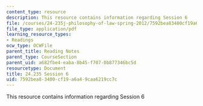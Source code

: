 ```yaml
---
content_type: resource
description: This resource contains information regarding Session 6
file: /courses/24-235j-philosophy-of-law-spring-2012/7592bea83400cf19a6a49caa6219cc7c_MIT24_235JS12_Session6.pdf
file_type: application/pdf
learning_resource_types:
- Readings
ocw_type: OCWFile
parent_title: Reading Notes
parent_type: CourseSection
parent_uid: a682fbe4-eaba-8b45-f707-0b877346bc5d
resourcetype: Document
title: 24.235 Session 6
uid: 7592bea8-3400-cf19-a6a4-9caa6219cc7c
---
```

This resource contains information regarding Session 6

